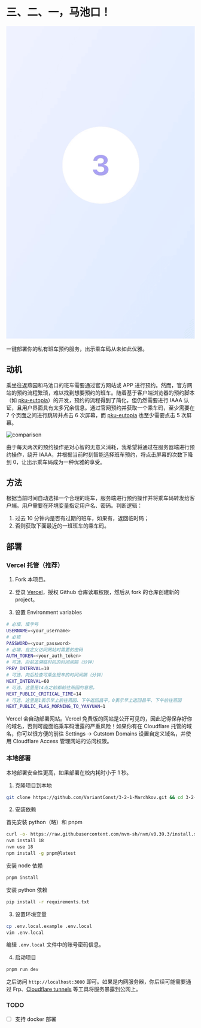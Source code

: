 # 三、二、一，马池口！

![demo](public/demo.gif)

一键部署你的私有班车预约服务，出示乘车码从未如此优雅。

## 动机

乘坐往返燕园和马池口的班车需要通过官方网站或 APP 进行预约。然而，官方网站的预约流程繁琐，难以找到想要预约的班车。随着基于客户端浏览器的预约脚本（如 [pku-eutopia](https://github.com/xmcp/pku-eutopia)）的开发，预约的流程得到了简化，但仍然需要进行 IAAA 认证，且用户界面具有太多冗余信息。通过官网预约并获取一个乘车码，至少需要在 7 个页面之间进行跳转并点击 6 次屏幕，而 [pku-eutopia](https://github.com/xmcp/pku-eutopia) 也至少需要点击 5 次屏幕。

![comparison](public/comparison.png "与现有预约方式的界面效果对比")

由于每天两次的预约操作是对心智的无意义消耗，我希望将通过在服务器端进行预约操作，绕开 IAAA，并根据当前时刻智能选择班车预约，将点击屏幕的次数下降到 0，让出示乘车码成为一种优雅的享受。

## 方法

根据当前时间自动选择一个合理的班车，服务端进行预约操作并将乘车码转发给客户端。用户需要在环境变量指定用户名、密码。判断逻辑：

1. 过去 10 分钟内是否有过期的班车，如果有，返回临时码；
2. 否则获取下面最近的一班班车的乘车码。

## 部署

### Vercel 托管（推荐）

1. Fork 本项目。

2. 登录 [Vercel](https://vercel.com/)，授权 Github 仓库读取权限，然后从 fork 的仓库创建新的 project。

3. 设置 Environment variables

```bash
# 必填，填学号
USERNAME=<your_username>
# 必填
PASSWORD=<your_password>
# 必填，自定义访问网站时需要的密码
AUTH_TOKEN=<your_auth_token>
# 可选，向前追溯临时码的时间间隔（分钟）
PREV_INTERVAL=10
# 可选，向后检查可乘坐班车的时间间隔（分钟）
NEXT_INTERVAL=60
# 可选，这里是14点之前都前往燕园的意思。
NEXT_PUBLIC_CRITICAL_TIME=14
# 可选，这里是1表示早上前往燕园、下午返回昌平，0表示早上返回昌平、下午前往燕园
NEXT_PUBLIC_FLAG_MORNING_TO_YANYUAN=1
```

Vercel 会自动部署网站。Vercel 免费版的网站是公开可见的，因此记得保存好你的域名，否则可能面临乘车码泄露的严重风险！如果你有在 Cloudflare 托管的域名，你可以很方便的前往 Settings -> Cutstom Domains 设置自定义域名，并使用 Cloudflare Access 管理网站的访问权限。

### 本地部署

本地部署安全性更高，如果部署在校内耗时小于 1 秒。

1. 克隆项目到本地

```bash
git clone https://github.com/VariantConst/3-2-1-Marchkov.git && cd 3-2-1-Marchkov
```

2. 安装依赖

首先安装 python（略）和 pnpm

```bash
curl -o- https://raw.githubusercontent.com/nvm-sh/nvm/v0.39.3/install.sh | bash
nvm install 18
nvm use 18
npm install -g pnpm@latest
```

安装 node 依赖

```bash
pnpm install
```

安装 python 依赖

```bash
pip install -r requirements.txt
```

3. 设置环境变量

```bash
cp .env.local.example .env.local
vim .env.local
```

编辑 `.env.local` 文件中的账号密码信息。

4. 启动项目

```bash
pnpm run dev
```

之后访问 `http://localhost:3000` 即可。如果是内网服务器，你后续可能需要通过 Frp、[Cloudflare tunnels](https://www.cloudflare.com/zh-cn/products/tunnel/) 等工具将服务暴露到公网上。

### TODO

- [ ] 支持 docker 部署
